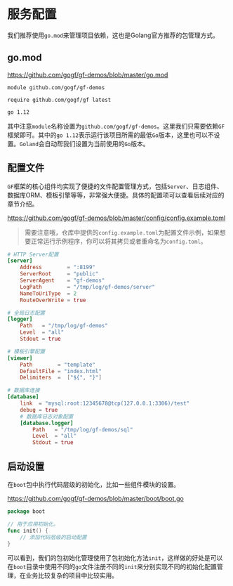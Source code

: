
# 服务配置

我们推荐使用`go.mod`来管理项目依赖，这也是Golang官方推荐的包管理方式。

## go.mod

https://github.com/gogf/gf-demos/blob/master/go.mod
```
module github.com/gogf/gf-demos

require github.com/gogf/gf latest

go 1.12
```
其中注意`module`名称设置为`github.com/gogf/gf-demos`。这里我们只需要依赖`GF`框架即可。其中的`go 1.12`表示运行该项目所需的最低`Go`版本，这里也可以不设置。`Goland`会自动帮我们设置为当前使用的`Go`版本。

## 配置文件
`GF`框架的核心组件均实现了便捷的文件配置管理方式，包括`Server`、日志组件、数据库ORM、模板引擎等等，非常强大便捷。具体的配置项可以查看后续对应的章节介绍。

https://github.com/gogf/gf-demos/blob/master/config/config.example.toml

> 需要注意哦，仓库中提供的`config.example.toml`为配置文件示例，如果想要正常运行示例程序，你可以将其拷贝或者重命名为`config.toml`。

```toml
# HTTP Server配置
[server]
	Address        = ":8199"
	ServerRoot     = "public"
	ServerAgent    = "gf-demos"
	LogPath        = "/tmp/log/gf-demos/server"
	NameToUriType  = 2
	RouteOverWrite = true

# 全局日志配置
[logger]
    Path   = "/tmp/log/gf-demos"
    Level  = "all"
    Stdout = true

# 模板引擎配置
[viewer]
    Path        = "template"
    DefaultFile = "index.html"
    Delimiters  =  ["${", "}"]

# 数据库连接
[database]
    link  = "mysql:root:12345678@tcp(127.0.0.1:3306)/test"
    debug = true
    # 数据库日志对象配置
    [database.logger]
        Path   = "/tmp/log/gf-demos/sql"
        Level  = "all"
        Stdout = true
```



## 启动设置

在`boot`包中执行代码层级的初始化，比如一些组件模块的设置。

https://github.com/gogf/gf-demos/blob/master/boot/boot.go
```go
package boot

// 用于应用初始化。
func init() {
	// 添加代码层级的启动配置
}
```
可以看到，我们的包初始化管理使用了包初始化方法`init`，这样做的好处是可以在`boot`目录中使用不同的`go`文件注册不同的`init`来分别实现不同的初始化配置管理，在业务比较复杂的项目中比较实用。

